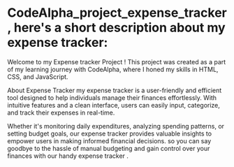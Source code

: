 # CodeAlpha_project_expense_tracker , here's a short description about my  expense tracker:
 Welcome to my Expense tracker Project ! This project was created as a part of my learning journey with CodeAlpha, where I honed my skills in HTML, CSS, and JavaScript.

About Expense Tracker my expense tracker is a user-friendly and efficient tool designed to help individuals manage their finances effortlessly. With intuitive features and a clean interface, users can easily input, categorize, and track their expenses in real-time. 

Whether it's monitoring daily expenditures, analyzing spending patterns, or setting budget goals, our expense tracker provides valuable insights to empower users in making informed financial decisions. so you can say goodbye to the hassle of manual budgeting and gain control over your finances with our handy expense tracker .

